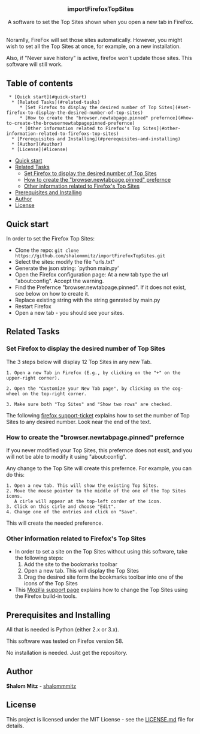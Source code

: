 <p align="center">
  <h3 align="center">importFirefoxTopSites</h3>

  <p align="center">
    A software to set the Top Sites shown when you open a new tab in FireFox.
  </p>
</p>
<br>
Noramlly, FireFox will set those sites automatically.  However, you might wish to set all the Top Sites at once, for example, on a new installation. 

Also, if "Never save history" is active, firefox won't update those sites. This software will still work. 

## Table of contents

     * [Quick start](#quick-start)
      * [Related Tasks](#related-tasks)
         * [Set Firefox to display the desired number of Top Sites](#set-firefox-to-display-the-desired-number-of-top-sites)
         * [How to create the "browser.newtabpage.pinned" prefernce](#how-to-create-the-browsernewtabpagepinned-prefernce)
         * [Other information related to Firefox's Top Sites](#other-information-related-to-firefoxs-top-sites)
      * [Prerequisites and Installing](#prerequisites-and-installing)
      * [Author](#author)
      * [License](#license)


- [Quick start](#quick-start)
- [Related Tasks](#related-tasks)
    - [Set Firefox to display the desired number of Top Sites](#set-firefox-to-display-the-desired-number-of-top-sites)
    - [How to create the "browser.newtabpage.pinned" prefernce](#how-to-create-the-browsernewtabpagepinned-prefernce#how-to-create-the-browsernewtabpagepinned-prefernce)
    - [Other information related to Firefox's Top Sites](#other-information-related-to-firefoxs-top-sites)
- [Prerequisites and Installing](#prerequisites-and-installing)
- [Author](#author)
- [License](#license)

## Quick start

In order to set the Firefox Top Sites:

- Clone the repo: `git clone https://github.com/shalommmitz/importFirefoxTopSites.git`
- Select the sites: modify the file "urls.txt"
- Generate the json string: `python main.py'
- Open the Firefox configuration page: At a new tab type the url "about:config". Accept the warning.
- Find the Prefernce "browser.newtabpage.pinned". If it does not exist, see below on how to create it.
- Replace existing string with the string genrated by main.py
- Restart Firefox
- Open a new tab - you should see your sites.

## Related Tasks

### Set Firefox to display the desired number of Top Sites

The 3 steps below will display 12 Top Sites in any new Tab.

    1. Open a new Tab in Firefox (E.g., by clicking on the "+" on the upper-right corner).
    
    2. Open the "Customize your New Tab page", by clicking on the cog-wheel on the top-right corner.
    
    3. Make sure both "Top Sites" and "Show two rows" are checked.
    
The following [firefox support-ticket](https://support.mozilla.org/en-US/questions/1185690) explains how to set the number of Top Sites to any desired number. Look near the end of the text.
    

### How to create the "browser.newtabpage.pinned" prefernce

If you never modified your Top Sites, this prefernce does not exsit, and you will not be able to modify it using "about:config". 

Any change to the Top Site will create this prefernce. 
For example, you can do this:

    1. Open a new tab. This will show the existing Top Sites.
    2. Move the mouse pointer to the middle of the one of the Top Sites icons.   
       A cirle will appear at the top-left corder of the icon. 
    3. Click on this cirle and choose "Edit". 
    4. Change one of the entries and click on "Save".

This will create the needed preference. 

### Other information related to Firefox's Top Sites

- In order to set a site on the Top Sites without using this software, take the following steps:
    1. Add the site to the bookmarks toolbar
    2. Open a new tab. This will display the Top Sites
    3. Drag the desired site form the bookmarks toolbar into one of the icons of the Top Sites
- This [Mozilla support page](https://support.mozilla.org/en-US/kb/customize-new-tab-page) explains how to change the Top Sites using the Firefox build-in tools.


## Prerequisites and Installing

All that is needed is Python (either 2.x or 3.x). 

This software was tested on Firefox version 58. 

No installation is needed. Just get the repository.


## Author

**Shalom Mitz** - [shalommmitz](https://github.com/shalommmitz)

## License

This project is licensed under the MIT License - see the [LICENSE.md](LICENSE.md) file for details.

